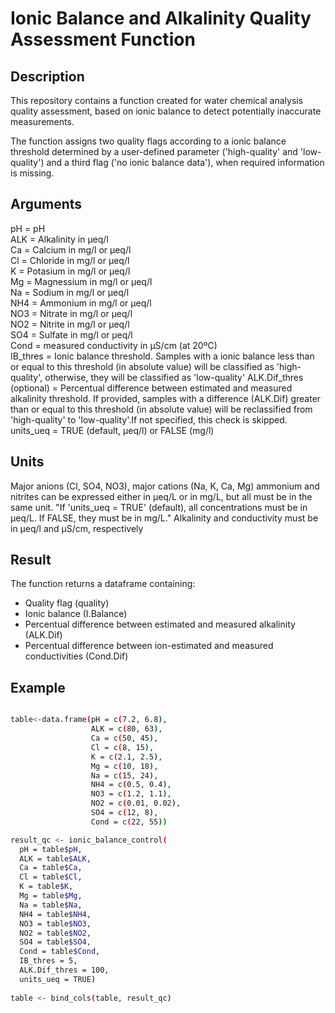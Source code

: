 # Ionic Balance and Alkalinity Quality Assessment Function

## Description 

This repository contains a function created for water chemical analysis quality assessment, based on ionic balance to detect potentially inaccurate measurements.

The function assigns two quality flags according to a ionic balance threshold determined by a user-defined parameter ('high-quality' and 'low-quality') 
and a third flag ('no ionic balance data'), when required information is missing.

## Arguments

pH = pH  
ALK = Alkalinity in µeq/l  
Ca = Calcium in mg/l or µeq/l  
Cl = Chloride in mg/l or µeq/l  
K = Potasium in mg/l or µeq/l  
Mg = Magnessium in mg/l or µeq/l  
Na = Sodium in mg/l or µeq/l  
NH4 = Ammonium in mg/l or µeq/l  
NO3 = Nitrate in mg/l or µeq/l  
NO2 = Nitrite in mg/l or µeq/l  
SO4 = Sulfate in mg/l or µeq/l  
Cond = measured conductivity in µS/cm (at 20ºC)  
IB_thres = Ionic balance threshold. Samples with a ionic balance less than or equal to this threshold (in absolute value) will be classified as 'high-quality', otherwise, they will be classified as 'low-quality'
ALK.Dif_thres (optional) = Percentual difference between estimated and measured alkalinity threshold. If provided, samples with a difference (ALK.Dif) greater than or equal to this threshold (in absolute value) will be reclassified from 'high-quality' to 'low-quality'.If not specified, this check is skipped.
units_ueq = TRUE (default, µeq/l) or FALSE (mg/l)    

## Units

Major anions (Cl, SO4, NO3), major cations (Na, K, Ca, Mg) ammonium and nitrites can be expressed either in µeq/L or in mg/L, but all must be in the same unit.
"If 'units_ueq = TRUE' (default), all concentrations must be in µeq/L. If FALSE, they must be in mg/L."
Alkalinity and conductivity must be in µeq/l and µS/cm, respectively

## Result

The function returns a dataframe containing:
* Quality flag (quality)
* Ionic balance (I.Balance)
* Percentual difference between estimated and measured alkalinity (ALK.Dif)
* Percentual difference between ion-estimated and measured conductivities (Cond.Dif)
  
## Example

```sh

table<-data.frame(pH = c(7.2, 6.8), 
                  ALK = c(80, 63), 
                  Ca = c(50, 45), 
                  Cl = c(8, 15), 
                  K = c(2.1, 2.5), 
                  Mg = c(10, 18), 
                  Na = c(15, 24), 
                  NH4 = c(0.5, 0.4), 
                  NO3 = c(1.2, 1.1), 
                  NO2 = c(0.01, 0.02), 
                  SO4 = c(12, 8), 
                  Cond = c(22, 55)) 

result_qc <- ionic_balance_control(
  pH = table$pH,
  ALK = table$ALK,
  Ca = table$Ca,
  Cl = table$Cl,
  K = table$K,
  Mg = table$Mg,
  Na = table$Na,
  NH4 = table$NH4,
  NO3 = table$NO3,
  NO2 = table$NO2,
  SO4 = table$SO4,
  Cond = table$Cond,
  IB_thres = 5,
  ALK.Dif_thres = 100,
  units_ueq = TRUE)
  
table <- bind_cols(table, result_qc)

 ```
  
  